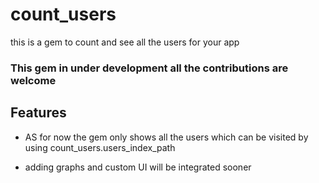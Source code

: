 # count_users
this is a gem to count and see all the users for your app



### This gem in under development all the contributions are welcome


## Features

* AS for now the gem only shows all the users which can be visited by using 
    count_users.users_index_path

* adding graphs and custom UI will be integrated sooner 

